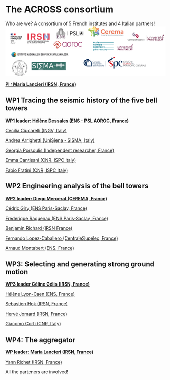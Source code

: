 # The ACROSS consortium

Who are we?
A consortium of 5 French institutes and 4 Italian partners!
![logos](images/logo.png)

**[PI : Maria Lancieri (IRSN, France)](maria)**

## WP1 Tracing the seismic history of the five bell towers

**[WP1 leader: Hélène Dessales (ENS - PSL AOROC, France)](helened)**

[Cecilia Ciucarelli (INGV, Italy)](cecilia)

[Andrea Arrighetti (UniSiena - SISMA, Italy)](andrea)

[Georgia Porsoulis (Independent researcher, France)](georgia)

[Emma Cantisani (CNR, ISPC Italy)](emma)

[Fabio Fratini (CNR, ISPC Italy)](fabio)

## WP2 Engineering analysis of the bell towers

**[WP2 leader: Diego Mercerat (CEREMA, France)](diego)**

[Cédric Giry (ENS Paris-Saclay, France)](cedric)

[Fréderique Raguenau (ENS Paris-Saclay, France)](fred)

[Benjamin Richard (IRSN France)](benjamin) 

[Fernando Lopez-Caballero (CentraleSupélec, France)](fernando)

[Arnaud Montabert (ENS, France)](arnaud)

## WP3: Selecting and generating strong ground motion

**[WP3 leader Céline Gélis (IRSN, France)](celine)**

[Hélène Lyon-Caen (ENS, France)](helenelc)

[Sebastien Hok (IRSN, France)](seb)

[Hervé Jomard (IRSN, France)](herve)
 
[Giacomo Corti (CNR, Italy)](giacomo)

## WP4: The aggregator

**[WP leader: Maria Lancieri (IRSN, France)](maria)**

[Yann Richet (IRSN, France)](yann)

All the parteners are involved!






